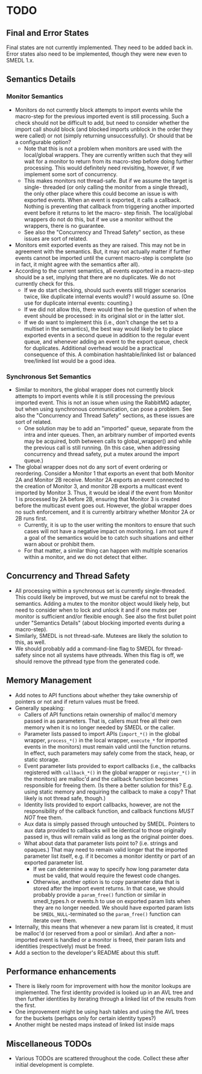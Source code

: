 TODO
====

Final and Error States
------------

Final states are not currently implemented. They need to be added back in. Error
states also need to be implemented, though they were new even to SMEDL 1.x.

Semantics Details
-----------------

### Monitor Semantics

- Monitors do not currently block attempts to import events while the macro-step
  for the previous imported event is still processing. Such a check should not
  be difficult to add, but need to consider whether the import call should block
  (and blocked imports unblock in the order they were called) or not (simply
  returning unsuccessfully). Or should that be a configurable option?
  * Note that this is not a problem when monitors are used with the local/global
    wrappers. They are currently written such that they will wait for a monitor
    to return from its macro-step before doing further processing. This would
    definitely need revisiting, however, if we implement some sort of
    concurrency.
  * This makes monitors not thread-safe. But if we assume the target is single-
    threaded (or only calling the monitor from a single thread), the only other
    place where this could become an issue is with exported events. When an
    event is exported, it calls a callback. Nothing is preventing that callback
    from triggering another imported event before it returns to let the macro-
    step finish. The local/global wrappers do not do this, but if we use a
    monitor without the wrappers, there is no guarantee.
  * See also the "Concurrency and Thread Safety" section, as these issues are
    sort of related.
- Monitors emit exported events as they are raised. This may not be in agreement
  with the semantics. But, it may not actually matter if further events cannot
  be imported until the current macro-step is complete (so in fact, it might
  agree with the semantics after all).
- According to the current semantics, all events exported in a macro-step should
  be a set, implying that there are no duplicates. We do not currently check
  for this.
  * If we do start checking, should such events still trigger scenarios
    twice, like duplicate internal events would? I would assume so. (One use for
    duplicate internal events: counting.)
  * If we did not allow this, there would then be the question of when the event
    should be processed: in its original slot or in the latter slot.
  * If we do want to implement this (i.e., don't change the set to a multiset in
    the semantics), the best way would likely be to place exported events in a
    second queue in addition to the regular event queue, and whenever adding an
    event to the export queue, check for duplicates. Additional overhead would
    be a practical consequence of this. A combination hashtable/linked list or
    balanced tree/linked list would be a good idea.

### Synchronous Set Semantics

- Similar to monitors, the global wrapper does not currently block attempts to
  import events while it is still processing the previous imported event. This
  is not an issue when using the RabbitMQ adapter, but when using synchronous
  communication, can pose a problem. See also the "Concurrency and Thread
  Safety" sections, as these issues are sort of related.
  * One solution may be to add an "imported" queue, separate from the intra and
    inter queues. Then, an arbitrary number of imported events may be acquired,
    both between calls to global_wrapper() and while the previous call is still
    running. (In this case, when addressing concurrency and thread safety, put a
    mutex around the import queue.)
- The global wrapper does not do any sort of event ordering or reordering.
  Consider a Monitor 1 that exports an event that both Monitor 2A and Monitor 2B
  receive. Monitor 2A exports an event connected to the creation of Monitor 3,
  and monitor 2B exports a multicast event imported by Monitor 3. Thus, it would
  be ideal if the event from Monitor 1 is processed by 2A before 2B, ensuring
  that Monitor 3 is created before the multicast event goes out. However, the
  global wrapper does no such enforcement, and it is currently arbitrary whether
  Monitor 2A or 2B runs first.
  * Currently, it is up to the user writing the monitors to ensure that such
    cases will not have a negative impact on monitoring. I am not sure if a goal
    of the semantics would be to catch such situations and either warn about or
    prohibit them.
  * For that matter, a similar thing can happen with multiple scenarios within a
    monitor, and we do not detect that either.

Concurrency and Thread Safety
-----------------------------

- All processing within a synchronous set is currently single-threaded. This
  could likely be improved, but we must be careful not to break the semantics.
  Adding a mutex to the monitor object would likely help, but need to consider
  when to lock and unlock it and if one mutex per monitor is sufficient and/or
  flexible enough. See also the first bullet point under "Semantics Details"
  (about blocking imported events during a macro-step).
- Similarly, SMEDL is not thread-safe. Mutexes are likely the solution to this,
  as well.
- We should probably add a command-line flag to SMEDL for thread-safety since
  not all systems have pthreads. When this flag is off, we should remove the
  pthread type from the generated code.

Memory Management
-----------------

- Add notes to API functions about whether they take ownership of pointers or
  not and if return values must be freed.
- Generally speaking:
  * Callers of API functions retain ownership of malloc'd memory passed in as
    parameters. That is, callers must free all their own memory when it is no
    longer needed by SMEDL or the caller.
  * Parameter lists passed to import APIs (`import_*()` in the global wrapper,
    `process_*()` in the local wrapper, `execute_*` for imported events in the
    monitors) must remain valid until the function returns. In effect, such
    parameters may safely come from the stack, heap, or static storage.
  * Event parameter lists provided to export callbacks (i.e., the callbacks
    registered with `callback_*()` in the global wrapper or `register_*()` in
    the monitors) are malloc'd and the callback function becomes responsible for
    freeing them. (Is there a better solution for this? E.g. using static
    memory and requiring the callback to make a copy? That likely is not thread
    safe, though.)
  * Identity lists provided to export callbacks, however, are not the
    responsibility of the callback function, and callback functions *MUST NOT*
    free them.
  * Aux data is simply passed through untouched by SMEDL. Pointers to aux data
    provided to callbacks will be identical to those originally passed in, thus
    will remain valid as long as the original pointer does.
  * What about data that parameter lists point to? (i.e. strings and opaques.)
    That may need to remain valid longer that the imported parameter list
    itself, e.g. if it becomes a monitor identity or part of an exported
    parameter list.
    - If we can determine a way to specify how long parameter data must be
      valid, that would require the fewest code changes.
    - Otherwise, another option is to copy parameter data that is stored after
      the import event returns. In that case, we should probably provide a
      `param_free()` function or similar in smedl\_types.h or events.h to use on
      exported param lists when they are no longer needed. We should have
      exported param lists be `SMEDL_NULL`-terminated so the `param_free()`
      function can iterate over them.
- Internally, this means that whenever a new param list is created, it must be
  malloc'd (or reserved from a pool or similar). And after a non-imported event
  is handled or a monitor is freed, their param lists and identities
  (respectively) must be freed.
- Add a section to the developer's README about this stuff.

Performance enhancements
------------------------

- There is likely room for improvement with how the monitor lookups are
  implemented. The first identity provided is looked up in an AVL tree and then
  further identities by iterating through a linked list of the results from the
  first.
- One improvement might be using hash tables and using the AVL trees for the
  buckets (perhaps only for certain identity types?)
- Another might be nested maps instead of linked list inside maps

Miscellaneous TODOs
-------------------

- Various TODOs are scattered throughout the code. Collect these after initial
  development is complete.
